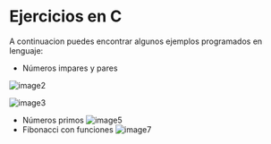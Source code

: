 # Ejercicios en C
A continuacion puedes encontrar algunos ejemplos programados en lenguaje: 
- Números impares y pares

![image2](https://user-images.githubusercontent.com/67843396/222318408-47eb39b8-c8a8-4a4b-b3bc-96c32ec457c9.png)

![image3](https://user-images.githubusercontent.com/67843396/222318417-b0cac101-e942-463c-8f5e-90dc048065e5.png)
- Números primos 
![image5](https://user-images.githubusercontent.com/67843396/222318429-e2089a04-decb-45d5-b074-e8d0163ad318.png)
- Fibonacci con funciones
![image7](https://user-images.githubusercontent.com/67843396/222318444-10f85305-4078-4530-8294-6e00b39a8868.png)
